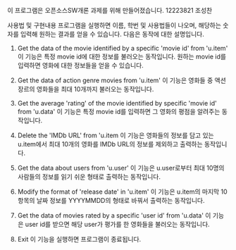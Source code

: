 이 프로그램은 오픈소스SW개론 과제를 위해 만들어졌습니다.
12223821 조성찬

사용법 및 구현내용
프로그램을 실행하면 이름, 학번 및 사용법들이 나오며, 해당하는 숫자를 입력해 원하는 결과를 얻을 수 있습니다.
다음은 동작에 대한 설명입니다.
1. Get the data of the movie identified by a specific 'movie id' from 'u.item'
이 기능은 특정 movie id에 대한 정보를 불러오는 동작입니다.
원하는 movie id를 입력하면 영화에 대한 정보들을 얻을 수 있습니다.

2. Get the data of action genre movies from 'u.item'
이 기능은 영화들 중 액션 장르의 영화들을 최대 10개까지 불러오는 동작입니다.

3. Get the average 'rating' of the movie identified by specific 'movie id' from 'u.data'
이 기능은 특정 movie id를 입력하면 그 영화의 평점을 알려주는 동작입니다.

4. Delete the 'IMDb URL' from 'u.item
이 기능은 영화들의 정보를 담고 있는 u.item에서 최대 10개의 영화를 IMDb URL의 정보를 제외하고 출력하는 동작입니다.

5. Get the data about users from 'u.user'
이 기능은 u.user로부터 최대 10명의 사람들의 정보를 읽기 쉬운 형태로 출력하는 동작입니다.

6. Modify the format of 'release date' in 'u.item'
이 기능은 u.item의 마지막 10항목의 날짜 정보를 YYYYMMDD의 형태로 바꿔서 출력하는 동작입니다.

7. Get the data of movies rated by a specific 'user id' from 'u.data'
이 기능은 user id를 받으면 해당 user가 평가를 한 영화들을 불러오는 동작입니다.

9. Exit
이 기능을 실행하면 프로그램이 종료됩니다.

